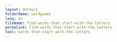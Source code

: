 ```yaml
---
layout: default
folderName: wordgames
lang: en
fileName: find-words-that-start-with-the-letters
permalink: find-words-that-start-with-the-letters
tool: words-that-start-with-the-letters
---
```

